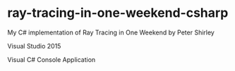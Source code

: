 # ray-tracing-in-one-weekend-csharp
My C# implementation of Ray Tracing in One Weekend by Peter Shirley

Visual Studio 2015

Visual C# Console Application
